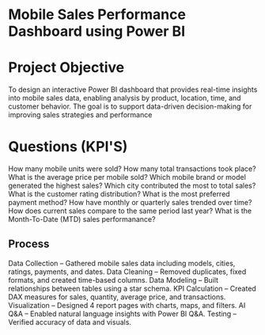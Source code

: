 # Mobile Sales Performance Dashboard using Power BI

# Project Objective
To design an interactive Power BI dashboard that provides real-time insights into mobile sales data, enabling analysis by product, location, time, and customer behavior. The goal is to support data-driven decision-making for improving sales strategies and performance         

# Questions (KPI'S) 
 How many mobile units were sold?
How many total transactions took place?
What is the average price per mobile sold?
Which mobile brand or model generated the highest sales?
Which city contributed the most to total sales?
What is the customer rating distribution?
What is the most preferred payment method?
How have monthly or quarterly sales trended over time?
How does current sales compare to the same period last year?
What is the Month-To-Date (MTD) sales performanance?

## Process
Data Collection – Gathered mobile sales data including models, cities, ratings, payments, and dates.
Data Cleaning – Removed duplicates, fixed formats, and created time-based columns.
Data Modeling – Built relationships between tables using a star schema.
KPI Calculation – Created DAX measures for sales, quantity, average price, and transactions.
Visualization – Designed 4 report pages with charts, maps, and filters.
AI Q&A – Enabled natural language insights with Power BI Q&A.
Testing – Verified accuracy of data and visuals.

